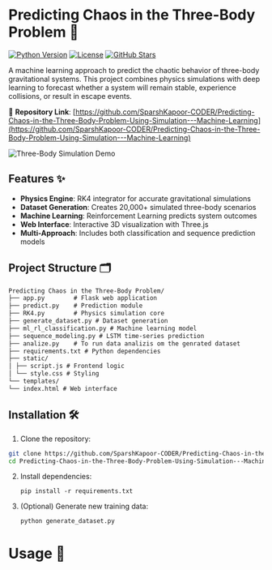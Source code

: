 # Predicting Chaos in the Three-Body Problem 🌌

[![Python Version](https://img.shields.io/badge/python-3.8%2B-blue.svg)](https://www.python.org/)
[![License](https://img.shields.io/badge/license-MIT-green.svg)](https://opensource.org/licenses/MIT)
[![GitHub Stars](https://img.shields.io/github/stars/SparshKapoor-CODER/Predicting-Chaos-in-the-Three-Body-Problem-Using-Simulation---Machine-Learning?style=social)](https://github.com/SparshKapoor-CODER/Predicting-Chaos-in-the-Three-Body-Problem-Using-Simulation---Machine-Learning)

A machine learning approach to predict the chaotic behavior of three-body gravitational systems. This project combines physics simulations with deep learning to forecast whether a system will remain stable, experience collisions, or result in escape events.

🔗 **Repository Link**: [https://github.com/SparshKapoor-CODER/Predicting-Chaos-in-the-Three-Body-Problem-Using-Simulation---Machine-Learning](https://github.com/SparshKapoor-CODER/Predicting-Chaos-in-the-Three-Body-Problem-Using-Simulation---Machine-Learning)

![Three-Body Simulation Demo](https://raw.githubusercontent.com/SparshKapoor-CODER/Predicting-Chaos-in-the-Three-Body-Problem-Using-Simulation---Machine-Learning/main/screenshots/simulation_demo.gif)

## Features ✨

- **Physics Engine**: RK4 integrator for accurate gravitational simulations
- **Dataset Generation**: Creates 20,000+ simulated three-body scenarios
- **Machine Learning**: Reinforcement Learning predicts system outcomes
- **Web Interface**: Interactive 3D visualization with Three.js
- **Multi-Approach**: Includes both classification and sequence prediction models

## Project Structure 🗂️

```txt
Predicting Chaos in the Three-Body Problem/
├── app.py        # Flask web application
├── predict.py    # Prediction module
├── RK4.py        # Physics simulation core
├── generate_dataset.py # Dataset generation
├── ml_rl_classification.py # Machine learning model
├── sequence_modeling.py # LSTM time-series prediction
├── analize.py    # To run data analizis om the genrated dataset
├── requirements.txt # Python dependencies
├── static/
│ ├── script.js # Frontend logic
│ └── style.css # Styling
└── templates/
└── index.html # Web interface
```


## Installation 🛠️

1. Clone the repository:
```bash
git clone https://github.com/SparshKapoor-CODER/Predicting-Chaos-in-the-Three-Body-Problem-Using-Simulation---Machine-Learning.git
cd Predicting-Chaos-in-the-Three-Body-Problem-Using-Simulation---Machine-Learning
```

2. Install dependencies:
   ```
   pip install -r requirements.txt
   ```

3. (Optional) Generate new training data:
   ```
   python generate_dataset.py
   ```

# Usage 🚀


